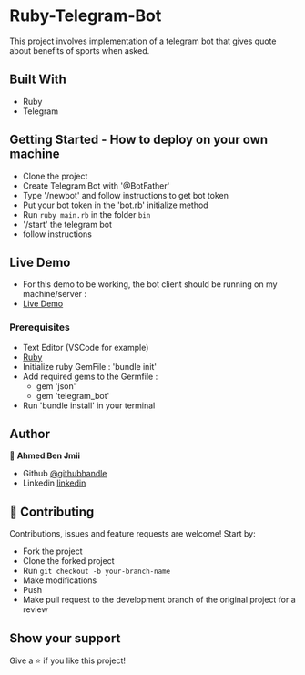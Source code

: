 # Ruby-Telegram-Bot

This project involves implementation of a telegram bot that gives quote about benefits of sports when asked.

## Built With

- Ruby
- Telegram

## Getting Started - How to deploy on your own machine

- Clone the project
- Create Telegram Bot with '@BotFather'
- Type '/newbot' and follow instructions to get bot token
- Put your bot token in the 'bot.rb' initialize method
- Run `ruby main.rb` in the folder `bin`
- '/start' the telegram bot
- follow instructions

## Live Demo

- For this demo to be working, the bot client should be running on my machine/server :
- [Live Demo](https://t.me/AhmedRubyCapstoneBot)

### Prerequisites

- Text Editor (VSCode for example)
- [Ruby](https://ruby-doc.org/downloads/)
- Initialize ruby GemFile : 'bundle init'
- Add required gems to the Germfile : 
    - gem 'json'
    - gem 'telegram_bot'
- Run 'bundle install' in your terminal

## Author

👤 **Ahmed Ben Jmii**

- Github [@githubhandle](https://github.com/Ahmed-Benj)
- Linkedin [linkedin](https://www.linkedin.com/in/ahmed-b-05600992/)

## 🤝 Contributing

Contributions, issues and feature requests are welcome! Start by:

- Fork the project
- Clone the forked project
- Run `git checkout -b your-branch-name`
- Make modifications
- Push
- Make pull request to the development branch of the original project for a review

## Show your support

Give a ⭐️ if you like this project!
